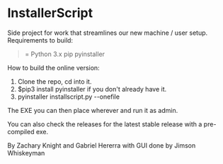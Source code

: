 # InstallerScript
Side project for work that streamlines our new machine / user setup.
Requirements to build:

>= Python 3.x
pip
pyinstaller

How to build the online version:

1. Clone the repo, cd into it.
2. $pip3 install pyinstaller if you don't already have it.
3. pyinstaller installscript.py --onefile

The EXE you can then place wherever and run it as admin.

You can also check the releases for the latest stable release with a pre-compiled exe.

By Zachary Knight and Gabriel Hererra with GUI done by Jimson Whiskeyman
